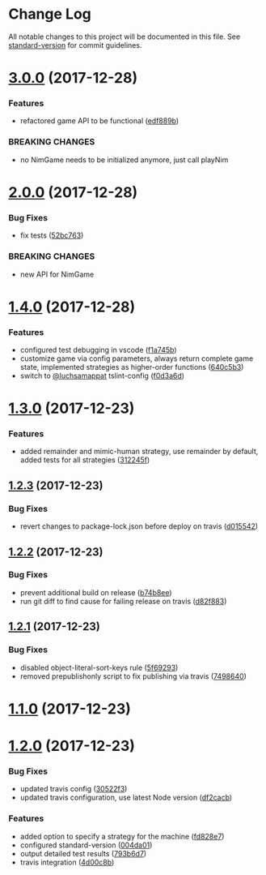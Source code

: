 # Change Log

All notable changes to this project will be documented in this file. See [standard-version](https://github.com/conventional-changelog/standard-version) for commit guidelines.

<a name="3.0.0"></a>
# [3.0.0](https://github.com/luchsamapparat/nim/compare/v2.0.0...v3.0.0) (2017-12-28)


### Features

* refactored game API to be functional ([edf889b](https://github.com/luchsamapparat/nim/commit/edf889b))


### BREAKING CHANGES

* no NimGame needs to be initialized anymore, just call playNim



<a name="2.0.0"></a>
# [2.0.0](https://github.com/luchsamapparat/nim/compare/v1.4.0...v2.0.0) (2017-12-28)


### Bug Fixes

* fix tests ([52bc763](https://github.com/luchsamapparat/nim/commit/52bc763))


### BREAKING CHANGES

* new API for NimGame



<a name="1.4.0"></a>
# [1.4.0](https://github.com/luchsamapparat/nim/compare/v1.3.0...v1.4.0) (2017-12-28)


### Features

* configured test debugging in vscode ([f1a745b](https://github.com/luchsamapparat/nim/commit/f1a745b))
* customize game via config parameters, always return complete game state, implemented strategies as higher-order functions ([640c5b3](https://github.com/luchsamapparat/nim/commit/640c5b3))
* switch to [@luchsamappat](https://github.com/luchsamappat) tslint-config ([f0d3a6d](https://github.com/luchsamapparat/nim/commit/f0d3a6d))



<a name="1.3.0"></a>
# [1.3.0](https://github.com/luchsamapparat/nim/compare/v1.2.3...v1.3.0) (2017-12-23)


### Features

* added remainder and mimic-human strategy, use remainder by default, added tests for all strategies ([312245f](https://github.com/luchsamapparat/nim/commit/312245f))



<a name="1.2.3"></a>
## [1.2.3](https://github.com/luchsamapparat/nim/compare/v1.2.2...v1.2.3) (2017-12-23)


### Bug Fixes

* revert changes to package-lock.json before deploy on travis ([d015542](https://github.com/luchsamapparat/nim/commit/d015542))



<a name="1.2.2"></a>
## [1.2.2](https://github.com/luchsamapparat/nim/compare/v1.2.1...v1.2.2) (2017-12-23)


### Bug Fixes

* prevent additional build on release ([b74b8ee](https://github.com/luchsamapparat/nim/commit/b74b8ee))
* run git diff to find cause for failing release on travis ([d82f883](https://github.com/luchsamapparat/nim/commit/d82f883))



<a name="1.2.1"></a>
## [1.2.1](https://github.com/luchsamapparat/nim/compare/v1.2.0...v1.2.1) (2017-12-23)


### Bug Fixes

* disabled object-literal-sort-keys rule ([5f69293](https://github.com/luchsamapparat/nim/commit/5f69293))
* removed prepublishonly script to fix publishing via travis ([7498640](https://github.com/luchsamapparat/nim/commit/7498640))



<a name="1.1.0"></a>
# [1.1.0](https://github.com/luchsamapparat/nim/compare/v1.0.0...v1.1.0) (2017-12-23)



<a name="1.2.0"></a>
# [1.2.0](https://github.com/luchsamapparat/nim/compare/v1.0.0...v1.2.0) (2017-12-23)


### Bug Fixes

* updated travis config ([30522f3](https://github.com/luchsamapparat/nim/commit/30522f3))
* updated travis configuration, use latest Node version ([df2cacb](https://github.com/luchsamapparat/nim/commit/df2cacb))


### Features

* added option to specify a strategy for the machine ([fd828e7](https://github.com/luchsamapparat/nim/commit/fd828e7))
* configured standard-version ([004da01](https://github.com/luchsamapparat/nim/commit/004da01))
* output detailed test results ([793b6d7](https://github.com/luchsamapparat/nim/commit/793b6d7))
* travis integration ([4d00c8b](https://github.com/luchsamapparat/nim/commit/4d00c8b))
